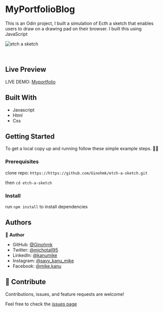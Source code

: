 # MyPortfolioBlog


This is an Odin project, I built a simulation of Ecth a sketch that enables users to draw on a drawing pad on their browser. I built this using JavaScript

![etch a sketch](https://user-images.githubusercontent.com/58771507/154756329-a6ebc66a-34cd-48e1-a842-a80b7f7d1eea.PNG)

<br>

## Live Preview

LIVE DEMO: [Myportfolio](https://ginohmk.github.io/etch-a-sketch/)


## Built With

- Javascript
- Html
- Css

## Getting Started

To get a local copy up and running follow these simple example steps. 👷‍♂️

### Prerequisites

clone repo: `https://https://github.com/Ginohmk/etch-a-sketch.git`


then
`cd etch-a-sketch`

### Install

run `npm install` to install dependencies

## Authors

👤 **Author**

- GitHub: [@Ginohmk](https://github.com/Ginohmk)
- Twitter: [@michotall95](https://www.twitter.com/michotall95)
- LinkedIn: [@kanumike](https://www.linkedin.com/in/kanu-mike-497119211/)
- Instagram: [@savy_kanu_mike](https/instagram.com/savy_kanu_mike)
- Facebook: [@mike.kanu](https://www.facebook.com/mike.kanu)

## 🤝 Contribute

Contributions, issues, and feature requests are welcome!

Feel free to check the [issues page](https://github.com/Ginohmk/etch-a-sketch/issues)



